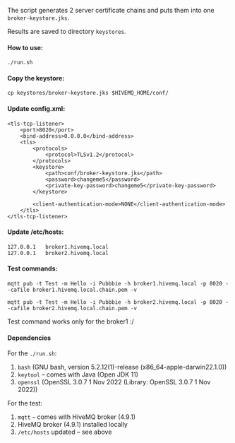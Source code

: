 The script generates 2 server certificate chains and puts them into one `broker-keystore.jks`. 

Results are saved to directory `keystores`.

#### How to use: 
```
./run.sh
```

#### Copy the keystore:
```
cp keystores/broker-keystore.jks $HIVEMQ_HOME/conf/
```

#### Update config.xml:
```
<tls-tcp-listener>
    <port>8020</port>
    <bind-address>0.0.0.0</bind-address>
    <tls>
        <protocols>
            <protocol>TLSv1.2</protocol>
        </protocols>
        <keystore>
            <path>conf/broker-keystore.jks</path>
            <password>changeme5</password>
            <private-key-password>changeme5</private-key-password>
        </keystore>

        <client-authentication-mode>NONE</client-authentication-mode>
    </tls>
</tls-tcp-listener>
```

#### Update /etc/hosts:
```
127.0.0.1   broker1.hivemq.local
127.0.0.1   broker2.hivemq.local
```

#### Test commands:
```
mqtt pub -t Test -m Hello -i Pubbbie -h broker1.hivemq.local -p 8020 --cafile broker1.hivemq.local.chain.pem -v

mqtt pub -t Test -m Hello -i Pubbbie -h broker2.hivemq.local -p 8020 --cafile broker2.hivemq.local.chain.pem -v
```

Test command works only for the broker1 :/ 

#### Dependencies
For the `./run.sh`:
1. `bash` (GNU bash, version 5.2.12(1)-release (x86_64-apple-darwin22.1.0))
1. `keytool` – comes with Java (Open JDK 11)
1. `openssl` (OpenSSL 3.0.7 1 Nov 2022 (Library: OpenSSL 3.0.7 1 Nov 2022))

For the test:
1. `mqtt` – comes with HiveMQ broker (4.9.1)
1. HiveMQ broker (4.9.1) installed locally
1. `/etc/hosts` updated – see above
